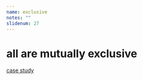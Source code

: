 ```yaml
---
name: exclusive
notes: ""
slidenum: 27
---
```

# all are mutually exclusive
[case study](http://research.google.com/bigpicture/attacking-discrimination-in-ml/)
